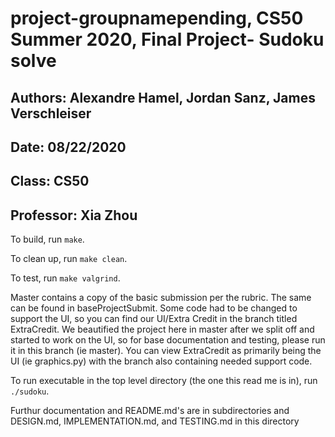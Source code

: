 # project-groupnamepending, CS50 Summer 2020, Final Project- Sudoku solve
## Authors: Alexandre Hamel, Jordan Sanz, James Verschleiser
## Date: 08/22/2020
## Class: CS50
## Professor: Xia Zhou

To build, run `make`.

To clean up, run `make clean`.

To test, run `make valgrind`.

Master contains a copy of the basic submission per the rubric. The same can be found in baseProjectSubmit. Some code had to be changed to support the UI, so you can find our UI/Extra Credit in the branch titled ExtraCredit. We beautified the project here in master after we split off and started to work on the UI, so for base documentation and testing, please run it in this branch (ie master). You can view ExtraCredit as primarily being the UI (ie graphics.py) with the branch also containing needed support code.

To run executable in the top level directory (the one this read me is in), run `./sudoku`.

Furthur documentation and README.md's are in subdirectories and DESIGN.md, IMPLEMENTATION.md, and TESTING.md in this directory
